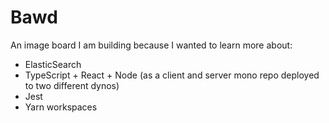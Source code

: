 # Bawd

An image board I am building because I wanted to learn more about:
 - ElasticSearch
 - TypeScript + React + Node (as a client and server mono repo deployed to two different dynos)
 - Jest
 - Yarn workspaces